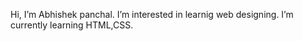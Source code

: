  Hi, I’m Abhishek panchal.
 I’m interested in learnig web designing.
 I’m currently learning HTML,CSS.

<!---
abhi-2107/abhi-2107 is a ✨ special ✨ repository because its `README.md` (this file) appears on your GitHub profile.
You can click the Preview link to take a look at your changes.
--->
